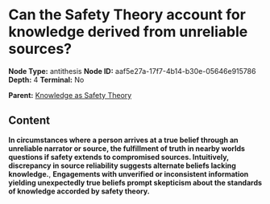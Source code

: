 # Can the Safety Theory account for knowledge derived from unreliable sources?

**Node Type:** antithesis
**Node ID:** aaf5e27a-17f7-4b14-b30e-05646e915786
**Depth:** 4
**Terminal:** No

**Parent:** [Knowledge as Safety Theory](knowledge-as-safety-theory-synthesis-c8c71029-2564-4cee-86e3-af699df3743f.md)

## Content

**In circumstances where a person arrives at a true belief through an unreliable narrator or source, the fulfillment of truth in nearby worlds questions if safety extends to compromised sources. Intuitively, discrepancy in source reliability suggests alternate beliefs lacking knowledge.**, **Engagements with unverified or inconsistent information yielding unexpectedly true beliefs prompt skepticism about the standards of knowledge accorded by safety theory.**
